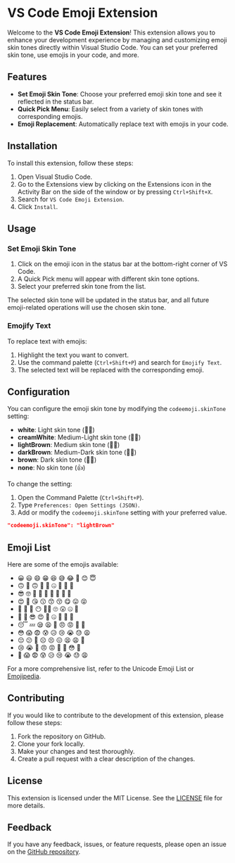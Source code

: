 # VS Code Emoji Extension

Welcome to the **VS Code Emoji Extension**! This extension allows you to enhance your development experience by managing and customizing emoji skin tones directly within Visual Studio Code. You can set your preferred skin tone, use emojis in your code, and more.

## Features

- **Set Emoji Skin Tone**: Choose your preferred emoji skin tone and see it reflected in the status bar.
- **Quick Pick Menu**: Easily select from a variety of skin tones with corresponding emojis.
- **Emoji Replacement**: Automatically replace text with emojis in your code.

## Installation

To install this extension, follow these steps:

1. Open Visual Studio Code.
2. Go to the Extensions view by clicking on the Extensions icon in the Activity Bar on the side of the window or by pressing `Ctrl+Shift+X`.
3. Search for `VS Code Emoji Extension`.
4. Click `Install`.

## Usage

### Set Emoji Skin Tone

1. Click on the emoji icon in the status bar at the bottom-right corner of VS Code.
2. A Quick Pick menu will appear with different skin tone options.
3. Select your preferred skin tone from the list.

The selected skin tone will be updated in the status bar, and all future emoji-related operations will use the chosen skin tone.

### Emojify Text

To replace text with emojis:

1. Highlight the text you want to convert.
2. Use the command palette (`Ctrl+Shift+P`) and search for `Emojify Text`.
3. The selected text will be replaced with the corresponding emoji.

## Configuration

You can configure the emoji skin tone by modifying the `codeemoji.skinTone` setting:

- **white**: Light skin tone (👍🏻)
- **creamWhite**: Medium-Light skin tone (👍🏼)
- **lightBrown**: Medium skin tone (👍🏽)
- **darkBrown**: Medium-Dark skin tone (👍🏾)
- **brown**: Dark skin tone (👍🏿)
- **none**: No skin tone (👍)

To change the setting:

1. Open the Command Palette (`Ctrl+Shift+P`).
2. Type `Preferences: Open Settings (JSON)`.
3. Add or modify the `codeemoji.skinTone` setting with your preferred value.

```json
"codeemoji.skinTone": "lightBrown"
```

## Emoji List

Here are some of the emojis available:

- 😀 😃 😄 😁 😆 😅 😂 🤣 😊 😇
- 🙃 🙂 🙃 🤗 🤔 🤐 🤨 🤩 🧐
- 😎 🤓 🤠 🤡 🤥 🤒 🤕 🤗 🤔
- 😍 🥰 😘 😗 😙 😚 😋 😛 😝
- 🤑 🤤 🤤 😶 😶‍🌫️ 🙄 😮 🤐 🤔
- 🤩 🥳 😎 😍 🤔 🤐 🤢 🤮 🤧
- 😴 💤 😪 😫 😤 😠 😡 🤬 🤯
- 😳 😱 😨 😰 😥 😢 😭 😓 😩
- 😔 😕 🙁 ☹️ 😣 😖 😫 😩 😤
- 😢 😭 😤 😠 😡 🤬 🤯 😳 🥵
- 🥶 😱 😨 😰 😥 😢 😭 😓 😩

For a more comprehensive list, refer to the Unicode Emoji List or [Emojipedia](https://emojipedia.org/).

## Contributing

If you would like to contribute to the development of this extension, please follow these steps:

1. Fork the repository on GitHub.
2. Clone your fork locally.
3. Make your changes and test thoroughly.
4. Create a pull request with a clear description of the changes.

## License

This extension is licensed under the MIT License. See the [LICENSE](LICENSE) file for more details.

## Feedback

If you have any feedback, issues, or feature requests, please open an issue on the [GitHub repository](https://github.com/yourusername/vscode-emoji-extension).
